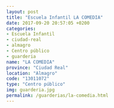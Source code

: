 ```yaml
---
layout: post
title: "Escuela Infantil LA COMEDIA"
date: 2017-09-20 20:57:05 +0200
categories:
- Escuela Infantil
- ciudad-real
- almagro
- Centro público
- guarderia
name: "LA COMEDIA"
province: "Ciudad Real"
location: "Almagro"
code: "13011072"
type: "Centro público"
img: guarderia.jpg
permalink: /guarderias/la-comedia.html
---
```

